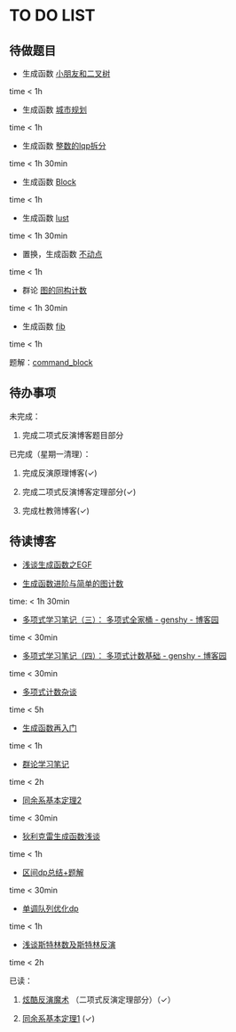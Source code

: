 # TO DO LIST

## 待做题目

- 生成函数 [小朋友和二叉树](https://www.luogu.com.cn/problem/CF438E)

time < 1h

- 生成函数 [城市规划](https://www.luogu.com.cn/problem/P4841)

time < 1h

- 生成函数 [整数的lqp拆分](https://www.luogu.com.cn/problem/P4451)

time < 1h 30min

- 生成函数 [Block](http://poj.org/problem?id=3734)

time < 1h

- 生成函数 [lust](https://www.luogu.com.cn/problem/CF891E)

time < 1h 30min

- 置换，生成函数 [不动点](https://www.51nod.com/Challenge/Problem.html#problemId=1728)

time < 1h

- 群论 [图的同构计数](https://www.luogu.com.cn/problem/P4727)

time < 1h 30min

- 生成函数 [fib](https://www.51nod.com/Challenge/Problem.html#problemId=1236)

time < 1h

题解：[command_block](https://www.luogu.com.cn/blog/command-block/post-shuo-xue-ji-lu-51nod1236-xu-lie-qiu-hu-v3-post)

## 待办事项

未完成：

1. 完成二项式反演博客题目部分

已完成（星期一清理）：

1. 完成反演原理博客($\checkmark$)

2. 完成二项式反演博客定理部分($\checkmark$)

3. 完成杜教筛博客($\checkmark$)

## 待读博客

- [浅谈生成函数之EGF](https://zhuanlan.zhihu.com/p/53079223)

- [生成函数进阶与简单的图计数](https://www.luogu.com.cn/blog/lx-2003/generating-function-advanced)

time: < 1h 30min

- [多项式学习笔记（三）： 多项式全家桶 - genshy - 博客园](https://www.cnblogs.com/genshy/p/14260473.html)

time < 30min

- [多项式学习笔记（四）： 多项式计数基础 - genshy - 博客园](https://www.cnblogs.com/genshy/p/14419985.html)

time < 30min

- [多项式计数杂谈](https://www.luogu.com.cn/blog/command-block/sheng-cheng-han-shuo-za-tan#)

time < 5h

- [生成函数再入门](https://www.luogu.com.cn/blog/zyxxs/x-yi-x-jiang-tan-sheng-cheng-han-shuo-zai-ru-men)

time < 1h

- [群论学习笔记](https://www.luogu.com.cn/blog/Troverld/qun-lun-xue-xi-bi-ji)

time < 2h

- [同余系基本定理2](https://www.luogu.com.cn/blog/command-block/tong-yu-xi2)

time < 30min

- [狄利克雷生成函数浅谈](https://www.luogu.com.cn/blog/gxy001/di-li-ke-lei-sheng-cheng-han-shuo-qian-tan)

time < 1h

- [区间dp总结+题解](https://www.luogu.com.cn/blog/BreakPlus/ou-jian-dp-zong-jie-ti-xie)

time < 30min

- [单调队列优化dp](https://www.luogu.com.cn/blog/130812/DQ-OP-DP)

time < 1h

- [浅谈斯特林数及斯特林反演](https://www.luogu.com.cn/blog/efforts-will-pay-off/qian-tan-si-te-lin-shuo-ji-si-te-lin-fan-yan)

time < 2h

已读：

1. [炫酷反演魔术](https://www.luogu.com.cn/blog/command-block/xuan-ku-fan-yan-mo-shu) （二项式反演定理部分）（$\checkmark$）

2. [同余系基本定理1](https://www.luogu.com.cn/blog/command-block/tong-yu-xi1) ($\checkmark$)
